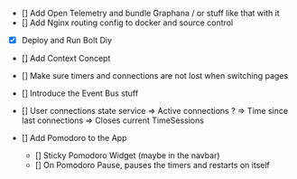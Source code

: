 - [] Add Open Telemetry and bundle Graphana / or stuff like that with it
- [] Add Nginx routing config to docker and source control

- [x] Deploy and Run Bolt Diy 

- [] Add Context Concept
- [] Make sure timers and connections are not lost when switching pages

- [] Introduce the Event Bus stuff
- [] User connections state service
    => Active connections ?
    => Time since last connections => Closes current TimeSessions

- [] Add Pomodoro to the App 
    - [] Sticky Pomodoro Widget (maybe in the navbar)
    - []  On Pomodoro Pause, pauses the timers and restarts on itself
